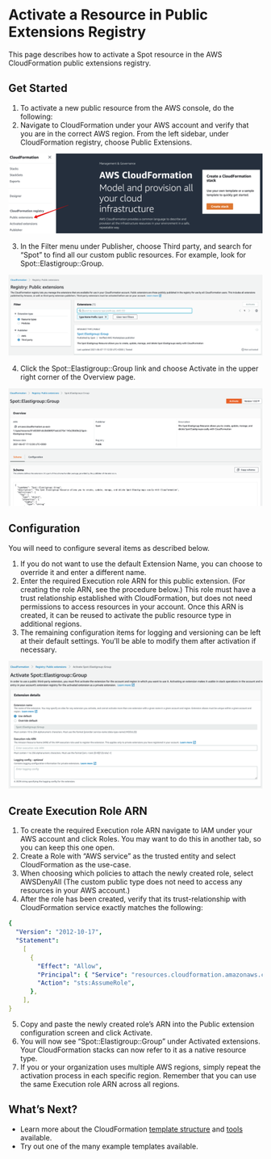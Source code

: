 # Activate a Resource in Public Extensions Registry

This page describes how to activate a Spot resource in the AWS CloudFormation public extensions registry.

## Get Started

1. To activate a new public resource from the AWS console, do the following:
2. Navigate to CloudFormation under your AWS account and verify that you are in the correct AWS region.
   From the left sidebar, under CloudFormation registry, choose Public Extensions.

<img src="/tools-and-provisioning/_media/activate-resource-in-public-extensions-registry-01.png" />

3. In the Filter menu under Publisher, choose Third party, and search for “Spot” to find all our custom public resources. For example, look for Spot::Elastigroup::Group.

<img src="/tools-and-provisioning/_media/activate-resource-in-public-extensions-registry-02.png" />

4. Click the Spot::Elastigroup::Group link and choose Activate in the upper right corner of the Overview page.

<img src="/tools-and-provisioning/_media/activate-resource-in-public-extensions-registry-03.png" />

## Configuration

You will need to configure several items as described below.

1. If you do not want to use the default Extension Name, you can choose to override it and enter a different name.
2. Enter the required Execution role ARN for this public extension. (For creating the role ARN, see the procedure below.) This role must have a trust relationship established with CloudFormation, but does not need permissions to access resources in your account. Once this ARN is created, it can be reused to activate the public resource type in additional regions.
3. The remaining configuration items for logging and versioning can be left at their default settings. You’ll be able to modify them after activation if necessary.

<img src="/tools-and-provisioning/_media/activate-resource-in-public-extensions-registry-04.png" />

## Create Execution Role ARN

1. To create the required Execution role ARN navigate to IAM under your AWS account and click Roles. You may want to do this in another tab, so you can keep this one open.
2. Create a Role with “AWS service” as the trusted entity and select CloudFormation as the use-case.
3. When choosing which policies to attach the newly created role, select AWSDenyAll (The custom public type does not need to access any resources in your AWS account.)
4. After the role has been created, verify that its trust-relationship with CloudFormation service exactly matches the following:

```yaml
{
  "Version": "2012-10-17",
  "Statement":
    [
      {
        "Effect": "Allow",
        "Principal": { "Service": "resources.cloudformation.amazonaws.com" },
        "Action": "sts:AssumeRole",
      },
    ],
}
```

5. Copy and paste the newly created role’s ARN into the Public extension configuration screen and click Activate.
6. You will now see “Spot::Elastigroup::Group” under Activated extensions. Your CloudFormation stacks can now refer to it as a native resource type.
7. If you or your organization uses multiple AWS regions, simply repeat the activation process in each specific region. Remember that you can use the same Execution role ARN across all regions.

## What’s Next?

- Learn more about the CloudFormation [template structure](tools-and-provisioning/cloudformation/template-structure/) and [tools](tools-and-provisioning/cloudformation/tools/) available.
- Try out one of the many example templates available.
